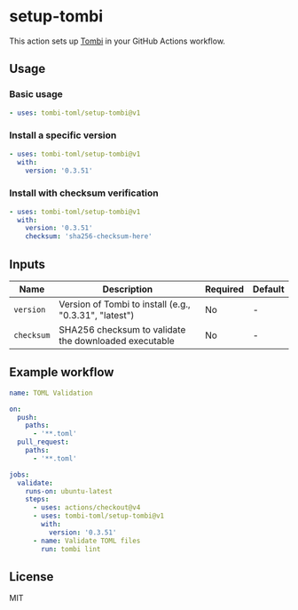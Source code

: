 # setup-tombi

This action sets up [Tombi](https://github.com/tombi-toml/tombi) in your GitHub Actions workflow.

## Usage

### Basic usage

```yaml
- uses: tombi-toml/setup-tombi@v1
```

### Install a specific version

```yaml
- uses: tombi-toml/setup-tombi@v1
  with:
    version: '0.3.51'
```

### Install with checksum verification

```yaml
- uses: tombi-toml/setup-tombi@v1
  with:
    version: '0.3.51'
    checksum: 'sha256-checksum-here'
```

## Inputs

| Name | Description | Required | Default |
|------|-------------|----------|---------|
| `version` | Version of Tombi to install (e.g., "0.3.31", "latest") | No | - |
| `checksum` | SHA256 checksum to validate the downloaded executable | No | - |

## Example workflow

```yaml
name: TOML Validation

on:
  push:
    paths:
      - '**.toml'
  pull_request:
    paths:
      - '**.toml'

jobs:
  validate:
    runs-on: ubuntu-latest
    steps:
      - uses: actions/checkout@v4
      - uses: tombi-toml/setup-tombi@v1
        with:
          version: '0.3.51'
      - name: Validate TOML files
        run: tombi lint
```

## License

MIT
